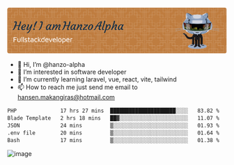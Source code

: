 ![Header](./github-header-image.png)

- 👋 Hi, I’m @hanzo-alpha
- 👀 I’m interested in software developer
- 🌱 I’m currently learning laravel, vue, react, vite, tailwind
- 📫 How to reach me just send me email to hansen.makangiras@hotmail.com 

<!---
hanzo-alpha/hanzo-alpha is a ✨ special ✨ repository because its `README.md` (this file) appears on your GitHub profile.
You can click the Preview link to take a look at your changes.
--->

<!--START_SECTION:waka-->

```txt
PHP              17 hrs 27 mins  █████████████████████░░░░   83.82 %
Blade Template   2 hrs 18 mins   ██▓░░░░░░░░░░░░░░░░░░░░░░   11.07 %
JSON             24 mins         ▒░░░░░░░░░░░░░░░░░░░░░░░░   01.93 %
.env file        20 mins         ▒░░░░░░░░░░░░░░░░░░░░░░░░   01.64 %
Bash             17 mins         ▒░░░░░░░░░░░░░░░░░░░░░░░░   01.38 %
```

<!--END_SECTION:waka-->

![image](https://github.com/hanzo-alpha/hanzo-alpha/assets/111342797/c4bd2977-6123-4017-8652-6e166259b484)

